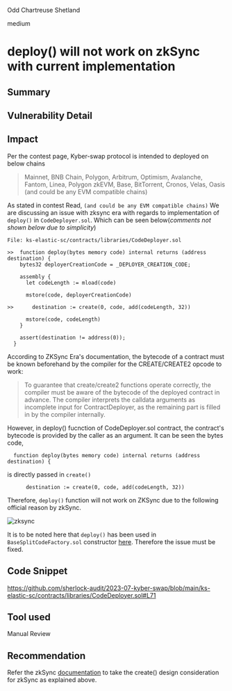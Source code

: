Odd Chartreuse Shetland

medium

# deploy() will not work on zkSync with current implementation
## Summary

## Vulnerability Detail
## Impact

Per the contest page, Kyber-swap protocol is intended to deployed on below chains

> Mainnet, BNB Chain, Polygon, Arbitrum, Optimism, Avalanche, Fantom, Linea, Polygon zkEVM, Base, BitTorrent, Cronos, Velas, Oasis (and could be any EVM compatible chains)

As stated in contest Read, `(and could be any EVM compatible chains)` We are discussing an issue with zksync era with regards to implementation of `deploy()` in `CodeDeployer.sol`. Which can be seen below(_comments not shown below due to simplicity_)

```Solidity
File: ks-elastic-sc/contracts/libraries/CodeDeployer.sol

>>  function deploy(bytes memory code) internal returns (address destination) {
    bytes32 deployerCreationCode = _DEPLOYER_CREATION_CODE;

    assembly {
      let codeLength := mload(code)

      mstore(code, deployerCreationCode)

>>      destination := create(0, code, add(codeLength, 32))

      mstore(code, codeLength)
    }

    assert(destination != address(0));
  }
```
According to ZKSync Era's documentation, the bytecode of a contract must be known beforehand by the compiler for the CREATE/CREATE2 opcode to work:

> To guarantee that create/create2 functions operate correctly, the compiler must be aware of the bytecode of the deployed contract in advance. The compiler interprets the calldata arguments as incomplete input for ContractDeployer, as the remaining part is filled in by the compiler internally.

However, in deploy() fucnction of CodeDeployer.sol contract, the contract's bytecode is provided by the caller as an argument. It can be seen the bytes code,

```Solidity
  function deploy(bytes memory code) internal returns (address destination) {
```
is directly passed in `create()`

```Solidity
      destination := create(0, code, add(codeLength, 32))
```

Therefore, `deploy()` function will not work on ZKSync due to the following official reason by zkSync.

![zksync](https://github.com/sherlock-audit/2023-07-kyber-swap-mohammedrizwann123/assets/112799398/db8df867-8ff2-4700-9e43-a9f9764f1e10)

It is to be noted here that `deploy()` has been used in `BaseSplitCodeFactory.sol` constructor [here](https://github.com/sherlock-audit/2023-07-kyber-swap/blob/main/ks-elastic-sc/contracts/libraries/BaseSplitCodeFactory.sol#L74). Therefore the issue must be fixed.

## Code Snippet
https://github.com/sherlock-audit/2023-07-kyber-swap/blob/main/ks-elastic-sc/contracts/libraries/CodeDeployer.sol#L71

## Tool used
Manual Review

## Recommendation
Refer the zkSync [documentation](https://era.zksync.io/docs/reference/architecture/differences-with-ethereum.html#create-create2) to take the create() design consideration for zkSync as explained above.
